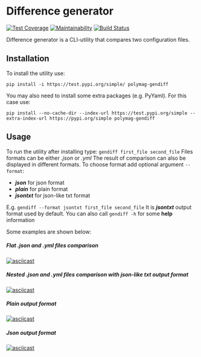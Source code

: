 # Difference generator
[![Test Coverage](https://api.codeclimate.com/v1/badges/b7bcfe5afa1f76f97e35/test_coverage)](https://codeclimate.com/github/PolyMaG/python-project-lvl2/test_coverage)
[![Maintainability](https://api.codeclimate.com/v1/badges/b7bcfe5afa1f76f97e35/maintainability)](https://codeclimate.com/github/PolyMaG/python-project-lvl2/maintainability)
[![Build Status](https://travis-ci.com/PolyMaG/python-project-lvl2.svg?branch=master)](https://travis-ci.com/PolyMaG/python-project-lvl2)

Difference generator is a CLI-utility that compares two configuration files.
## Installation
To install the utility use:
```
pip install -i https://test.pypi.org/simple/ polymag-gendiff
```
You may also need to install some extra packages (e.g. PyYaml). For this case use:
```
pip install --no-cache-dir --index-url https://test.pypi.org/simple --extra-index-url https://pypi.org/simple polymag-gendiff
```
## Usage
To run the utility after installing type:
`gendiff first_file second_file`
Files formats can be either *.json* or *.yml*
The result of comparison can also be displayed in different formats.
To choose format add optional argument `--format`:
- **_json_** for json format
- **_plain_** for plain format
- **_jsontxt_** for json-like txt format

E.g. `gendiff --format jsontxt first_file second_file`
It is **_jsontxt_** output format used by default.
You can also call `gendiff -h` for some __help__ information

Some examples are shown below:
##### Flat _.json_ and _.yml_ files comparison
[![asciicast](https://asciinema.org/a/L393MLIZw8WI10bmLJSfQOgcI.svg)](https://asciinema.org/a/L393MLIZw8WI10bmLJSfQOgcI)

##### Nested _.json_ and _.yml_ files comparison with **json-like txt** output format
[![asciicast](https://asciinema.org/a/HkrSxLEjIk2MpqawXwsXjZlVl.svg)](https://asciinema.org/a/HkrSxLEjIk2MpqawXwsXjZlVl)

##### **_Plain_** output format
[![asciicast](https://asciinema.org/a/mEPNgBqQfQuUFT5soDydyFfdf.svg)](https://asciinema.org/a/mEPNgBqQfQuUFT5soDydyFfdf)

##### **_Json_** output format
[![asciicast](https://asciinema.org/a/wS2cmykCiixY8hPDJHSwcaucU.svg)](https://asciinema.org/a/wS2cmykCiixY8hPDJHSwcaucU)